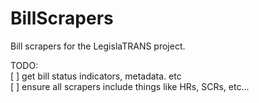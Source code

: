 # BillScrapers
Bill scrapers for the LegislaTRANS project.

TODO:<br/>[ ] get bill status indicators, metadata. etc<br/>[ ] ensure all scrapers include things like HRs, SCRs, etc...
